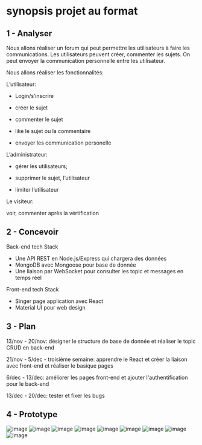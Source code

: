 # synopsis projet au format

1 - Analyser
---------------
Nous allons réaliser un forum qui peut permettre les utilisateurs à faire les communications. Les utilisateurs peuvent créer, commenter les sujets. On peut envoyer la communication personnelle entre les utilisateur.

Nous allons réaliser les fonctionnalités:

L’utilisateur: 

- Login/s’inscrire

- créer le sujet

- commenter le sujet

- like le sujet ou la commentaire

- envoyer les communication personelle


L’administrateur:


- gérer les utilisateurs; 

- supprimer le sujet, l’utilisateur

- limiter l’utilisateur

Le visiteur:

voir, commenter après la vértification
    
    
2 - Concevoir
--------------

Back-end tech Stack


- Une API REST en Node.js/Express qui chargera des données
- MongoDB avec Mongoose pour base de donnée
- Une liaison par WebSocket pour consulter les topic et messages en temps réel

Front-end tech Stack


- Singer page application avec React
- Material UI pour web design

3 - Plan
---------

13/nov - 20/nov: désigner le structure de base de donnée et réaliser le topic CRUD en back-end

21/nov - 5/dec - troisième semaine: apprendre le React et créer la liaison avec front-end et réaliser le basique pages

6/dec - 13/dec: améliorer les pages front-end et ajouter l'authentification pour le back-end

13/dec - 20/dec: tester et fixer les bugs


4 - Prototype
--------------
![image](https://github.com/ZheruiL/node_js_project/blob/master/images/prototype_1.png)
![image](https://github.com/ZheruiL/node_js_project/blob/master/images/prototype_2.png)
![image](https://github.com/ZheruiL/node_js_project/blob/master/images/prototype_3.png)
![image](https://github.com/ZheruiL/node_js_project/blob/master/images/prototype_4.png)
![image](https://github.com/ZheruiL/node_js_project/blob/master/images/prototype_5.png)
![image](https://github.com/ZheruiL/node_js_project/blob/master/images/prototype_6.png)
![image](https://github.com/ZheruiL/node_js_project/blob/master/images/prototype_7.png)
![image](https://github.com/ZheruiL/node_js_project/blob/master/images/prototype_8.png)
![image](https://github.com/ZheruiL/node_js_project/blob/master/images/prototype_9.png)



